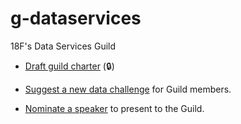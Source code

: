 # g-dataservices

18F's Data Services Guild

* [Draft guild charter](https://docs.google.com/document/d/1yWrhZStiT6lTmcaq0WiA7TgKj8C2B1rCr2P1-zHY1RA/edit) (:lock:)


* [Suggest a new data challenge](../../issues/new?template=DATA_CHALLENGE.md) for Guild members.
* [Nominate a speaker](../../issues/new?template=SPEAKER_SUGGESTION.md) to present to the Guild.

